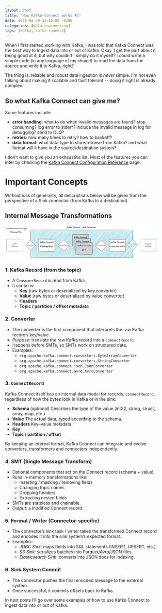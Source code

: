 ```yaml
---
layout: post
title: "How Kafka Connect works #1"
date: 2025-08-30 13:20:00 -0300
categories: [data-engineering]
tags: [kafka, kafka-connect]
---
```


When I first started working with Kafka, I was told that Kafka Connect was the best way to ingest data into or out of Kafka. Okay, I get the part about it being good at it, but why couldn't I simply do it myself?
I could write a simple code (in any language of my choice) to read the data from the source and write it to Kafka, right?

The thing is: reliable and robust data ingestion *is never* simple. I'm not even talking about making it scalable and fault tolerant -- doing it right is already complex. 

## So what Kafka Connect can give me?

Some features include:
- **error handling**: what to do when invalid messages are found? stop consuming? log error to stderr? include the invalid message in log for debugging? send to DLQ?
- **retries**: how many times to retry? how to backoff?
- **data format**: what data type to store/retrieve from Kafka? and what format will it have in the source/destination system?

I don't want to give you an exhaustive list. Most of the features you can infer by checking the [Kafka Connect Configuration Reference](https://docs.confluent.io/platform/current/installation/configuration/connect/index.html) page.

# Important Concepts

Without loss of generality, all descriptions below will be given from the perspective of a Sink connector (from Kafka to a destination).

## Internal Message Transformations

<img src="../images/2028-08-30-message-flow-kafka-connect.png" alt="Kafka Connect Internal Format" />
<!-- https://excalidraw.com/#json=gnJBcmaAJcpPDj2jbWkOQ,AGKmZzvZPy0vdncEBeAbKg -->

### 1. Kafka Record (from the topic)

* A `ConsumerRecord` is read from Kafka.
* It contains:
  * **Key** (raw bytes or deserialized by key.converter)
  * **Value** (raw bytes or deserialized by value.converter)
  * **Headers**
  * **Topic / partition / offset metadata**

### 2. Converter

* The converter is the first component that interprets the raw Kafka record’s key/value.
* *Purpose*: translate the raw Kafka record into a `ConnectRecord`.
* Happens before SMTs, so SMTs work on structured data.
* Examples:
  * `org.apache.kafka.connect.converters.ByteArrayConverter`
  * `org.apache.kafka.connect.converters.StringConverter`
  * `org.apache.kafka.connect.json.JsonConverter`
  * `org.apache.kafka.connect.avro.AvroConverter`

### 3. `ConnectRecord`

Kafka Connect itself has an internal data model for records, `ConnectRecord`, regardless of how the bytes look in Kafka or in the sink:

* **Schema** (optional)
  Describes the type of the value (int32, string, struct, array, map, etc.)
* **Value**
The actual data, typed according to the schema.
* **Headers**
  Key–value metadata.
* **Key**
* **Topic / partition / offset**

By keeping an internal format, Kafka Connect can integrate and evolve converters, transformers and connectors independently.

### 4. SMT (Single Message Transform)

* Optional components that act on the Connect record (schema + value).
* Runs in-memory transformations like:
  * Inserting / masking / removing fields
  * Changing topic names
  * Dropping headers
  * Extracting nested fields
* SMTs are stateless and chainable.
* *Output*: a modified Connect record.

### 5. Format / Writer (Connector-specific)

* The connector’s sink task / writer takes the transformed Connect record and encodes it into the sink system’s expected format.
* Examples:
  * *JDBC Sink*: maps fields into SQL statements (INSERT, UPSERT, etc.).
  * *S3 Sink*: serializes batches into Parquet/Avro/JSON files.
  * *Elasticsearch Sink*: converts into JSON docs for indexing.

### 6. Sink System Commit

* The connector pushes the final encoded message to the external system.
* Once successful, it commits offsets back to Kafka.

In next posts I'll go over some examples of how to use Kafka Connect to ingest data into or out of Kafka.
